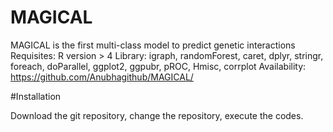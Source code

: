 # MAGICAL

MAGICAL is the first multi-class model to predict genetic interactions
Requisites: R version > 4
Library: igraph, randomForest, caret, dplyr, stringr, foreach, doParallel, ggplot2, ggpubr, pROC, Hmisc, corrplot
Availability: https://github.com/Anubhagithub/MAGICAL/

#Installation

Download the git repository, change the repository, execute the codes. 

